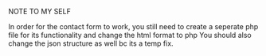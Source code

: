 NOTE TO MY SELF

In order for the contact form to work, you still need to create a seperate php file for its functionality and change the html format to php
You should also change the json structure as well bc its a temp fix.
